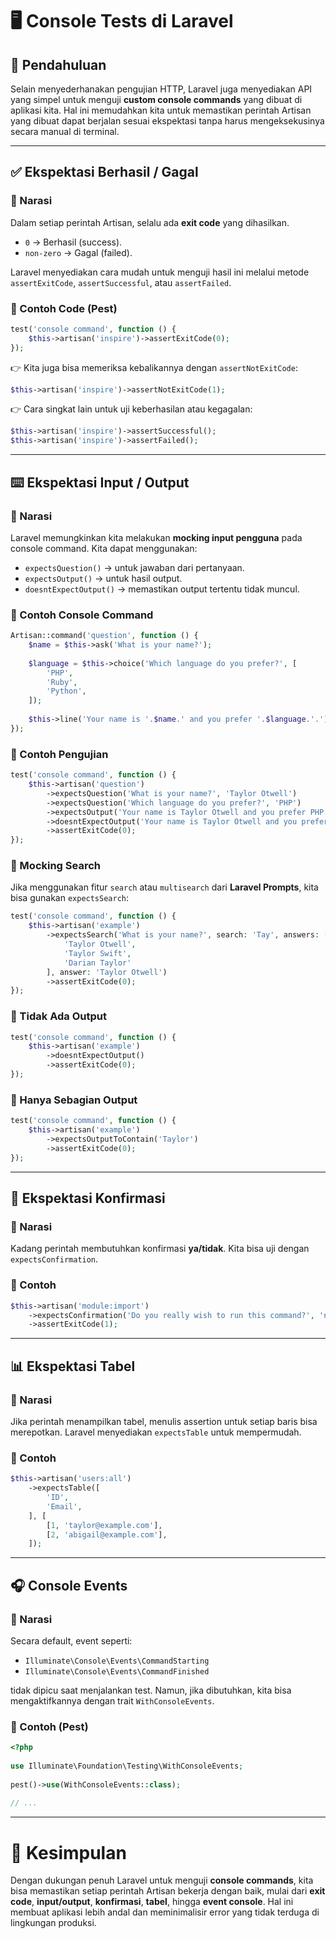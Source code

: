 # 🖥️ Console Tests di Laravel

## 📖 Pendahuluan

Selain menyederhanakan pengujian HTTP, Laravel juga menyediakan API yang simpel untuk menguji **custom console commands** yang dibuat di aplikasi kita.
Hal ini memudahkan kita untuk memastikan perintah Artisan yang dibuat dapat berjalan sesuai ekspektasi tanpa harus mengeksekusinya secara manual di terminal.

---

## ✅ Ekspektasi Berhasil / Gagal

### 🔹 Narasi

Dalam setiap perintah Artisan, selalu ada **exit code** yang dihasilkan.

* `0` → Berhasil (success).
* `non-zero` → Gagal (failed).

Laravel menyediakan cara mudah untuk menguji hasil ini melalui metode `assertExitCode`, `assertSuccessful`, atau `assertFailed`.

### 🔹 Contoh Code (Pest)

```php
test('console command', function () {
    $this->artisan('inspire')->assertExitCode(0);
});
```

👉 Kita juga bisa memeriksa kebalikannya dengan `assertNotExitCode`:

```php
$this->artisan('inspire')->assertNotExitCode(1);
```

👉 Cara singkat lain untuk uji keberhasilan atau kegagalan:

```php
$this->artisan('inspire')->assertSuccessful();
$this->artisan('inspire')->assertFailed();
```

---

## ⌨️ Ekspektasi Input / Output

### 🔹 Narasi

Laravel memungkinkan kita melakukan **mocking input pengguna** pada console command. Kita dapat menggunakan:

* `expectsQuestion()` → untuk jawaban dari pertanyaan.
* `expectsOutput()` → untuk hasil output.
* `doesntExpectOutput()` → memastikan output tertentu tidak muncul.

### 🔹 Contoh Console Command

```php
Artisan::command('question', function () {
    $name = $this->ask('What is your name?');
 
    $language = $this->choice('Which language do you prefer?', [
        'PHP',
        'Ruby',
        'Python',
    ]);
 
    $this->line('Your name is '.$name.' and you prefer '.$language.'.');
});
```

### 🔹 Contoh Pengujian

```php
test('console command', function () {
    $this->artisan('question')
        ->expectsQuestion('What is your name?', 'Taylor Otwell')
        ->expectsQuestion('Which language do you prefer?', 'PHP')
        ->expectsOutput('Your name is Taylor Otwell and you prefer PHP.')
        ->doesntExpectOutput('Your name is Taylor Otwell and you prefer Ruby.')
        ->assertExitCode(0);
});
```

### 🔹 Mocking Search

Jika menggunakan fitur `search` atau `multisearch` dari **Laravel Prompts**, kita bisa gunakan `expectsSearch`:

```php
test('console command', function () {
    $this->artisan('example')
        ->expectsSearch('What is your name?', search: 'Tay', answers: [
            'Taylor Otwell',
            'Taylor Swift',
            'Darian Taylor'
        ], answer: 'Taylor Otwell')
        ->assertExitCode(0);
});
```

### 🔹 Tidak Ada Output

```php
test('console command', function () {
    $this->artisan('example')
        ->doesntExpectOutput()
        ->assertExitCode(0);
});
```

### 🔹 Hanya Sebagian Output

```php
test('console command', function () {
    $this->artisan('example')
        ->expectsOutputToContain('Taylor')
        ->assertExitCode(0);
});
```

---

## 🙋 Ekspektasi Konfirmasi

### 🔹 Narasi

Kadang perintah membutuhkan konfirmasi **ya/tidak**. Kita bisa uji dengan `expectsConfirmation`.

### 🔹 Contoh

```php
$this->artisan('module:import')
    ->expectsConfirmation('Do you really wish to run this command?', 'no')
    ->assertExitCode(1);
```

---

## 📊 Ekspektasi Tabel

### 🔹 Narasi

Jika perintah menampilkan tabel, menulis assertion untuk setiap baris bisa merepotkan.
Laravel menyediakan `expectsTable` untuk mempermudah.

### 🔹 Contoh

```php
$this->artisan('users:all')
    ->expectsTable([
        'ID',
        'Email',
    ], [
        [1, 'taylor@example.com'],
        [2, 'abigail@example.com'],
    ]);
```

---

## 🎧 Console Events

### 🔹 Narasi

Secara default, event seperti:

* `Illuminate\Console\Events\CommandStarting`
* `Illuminate\Console\Events\CommandFinished`

tidak dipicu saat menjalankan test.
Namun, jika dibutuhkan, kita bisa mengaktifkannya dengan trait `WithConsoleEvents`.

### 🔹 Contoh (Pest)

```php
<?php
 
use Illuminate\Foundation\Testing\WithConsoleEvents;
 
pest()->use(WithConsoleEvents::class);
 
// ...
```

---

# 🏁 Kesimpulan

Dengan dukungan penuh Laravel untuk menguji **console commands**, kita bisa memastikan setiap perintah Artisan bekerja dengan baik, mulai dari **exit code**, **input/output**, **konfirmasi**, **tabel**, hingga **event console**.
Hal ini membuat aplikasi lebih andal dan meminimalisir error yang tidak terduga di lingkungan produksi.
